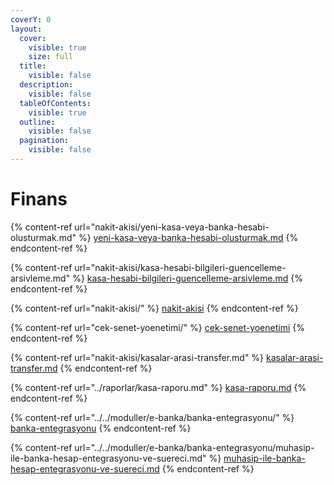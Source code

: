```yaml
---
coverY: 0
layout:
  cover:
    visible: true
    size: full
  title:
    visible: false
  description:
    visible: false
  tableOfContents:
    visible: true
  outline:
    visible: false
  pagination:
    visible: false
---
```


# Finans



{% content-ref url="nakit-akisi/yeni-kasa-veya-banka-hesabi-olusturmak.md" %}
[yeni-kasa-veya-banka-hesabi-olusturmak.md](nakit-akisi/yeni-kasa-veya-banka-hesabi-olusturmak.md)
{% endcontent-ref %}

{% content-ref url="nakit-akisi/kasa-hesabi-bilgileri-guencelleme-arsivleme.md" %}
[kasa-hesabi-bilgileri-guencelleme-arsivleme.md](nakit-akisi/kasa-hesabi-bilgileri-guencelleme-arsivleme.md)
{% endcontent-ref %}

{% content-ref url="nakit-akisi/" %}
[nakit-akisi](nakit-akisi/)
{% endcontent-ref %}

{% content-ref url="cek-senet-yoenetimi/" %}
[cek-senet-yoenetimi](cek-senet-yoenetimi/)
{% endcontent-ref %}

{% content-ref url="nakit-akisi/kasalar-arasi-transfer.md" %}
[kasalar-arasi-transfer.md](nakit-akisi/kasalar-arasi-transfer.md)
{% endcontent-ref %}

{% content-ref url="../raporlar/kasa-raporu.md" %}
[kasa-raporu.md](../raporlar/kasa-raporu.md)
{% endcontent-ref %}

{% content-ref url="../../moduller/e-banka/banka-entegrasyonu/" %}
[banka-entegrasyonu](../../moduller/e-banka/banka-entegrasyonu/)
{% endcontent-ref %}

{% content-ref url="../../moduller/e-banka/banka-entegrasyonu/muhasip-ile-banka-hesap-entegrasyonu-ve-suereci.md" %}
[muhasip-ile-banka-hesap-entegrasyonu-ve-suereci.md](../../moduller/e-banka/banka-entegrasyonu/muhasip-ile-banka-hesap-entegrasyonu-ve-suereci.md)
{% endcontent-ref %}

